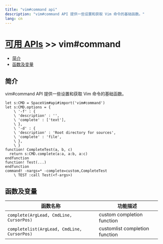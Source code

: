 ```yaml
---
title: "vim#command api"
description: "vim#command API 提供一些设置和获取 Vim 命令的基础函数。"
lang: cn
---
```


# [可用 APIs](../../) >> vim#command

<!-- vim-markdown-toc GFM -->

- [简介](#简介)
- [函数及变量](#函数及变量)

<!-- vim-markdown-toc -->

## 简介

vim#command API 提供一些设置和获取 Vim 命令的基础函数。

```vim
let s:CMD = SpaceVim#api#import('vim#command')
let s:CMD.options = {
    \ '-f' : {
    \ 'description' : '',
    \ 'complete' : ['text'],
    \ },
    \ '-d' : {
    \ 'description' : 'Root directory for sources',
    \ 'complete' : 'file',
    \ },
    \ }
function! CompleteTest(a, b, c)
  return s:CMD.complete(a:a, a:b, a:c)
endfunction
function! Test(...)
endfunction
command! -nargs=* -complete=custom,CompleteTest
    \ TEST :call Test(<f-args>)
```

## 函数及变量

| 函数名称                                    | 功能描述                       |
| ------------------------------------------- | ------------------------------ |
| `complete(ArgLead, CmdLine, CursorPos)`     | custom completion function     |
| `completelist(ArgLead, CmdLine, CursorPos)` | customlist completion function |
